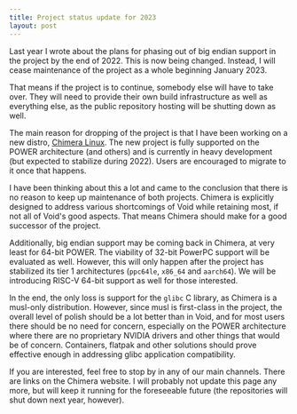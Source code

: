 ```yaml
---
title: Project status update for 2023
layout: post
---
```


Last year I wrote about the plans for phasing out of big endian support
in the project by the end of 2022. This is now being changed. Instead,
I will cease maintenance of the project as a whole beginning January
2023.

That means if the project is to continue, somebody else will have to take
over. They will need to provide their own build infrastructure as well
as everything else, as the public repository hosting will be shutting
down as well.

The main reason for dropping of the project is that I have been working
on a new distro, [Chimera Linux](https://chimera-linux.org). The new
project is fully supported on the POWER architecture (and others) and
is currently in heavy development (but expected to stabilize during 2022).
Users are encouraged to migrate to it once that happens.

I have been thinking about this a lot and came to the conclusion that
there is no reason to keep up maintenance of both projects. Chimera is
explicitly designed to address various shortcomings of Void while
retaining most, if not all of Void's good aspects. That means Chimera
should make for a good successor of the project.

Additionally, big endian support may be coming back in Chimera, at very
least for 64-bit POWER. The viability of 32-bit PowerPC support will be
evaluated as well. However, this will only happen after the project has
stabilized its tier 1 architectures (`ppc64le`, `x86_64` and `aarch64`).
We will be introducing RISC-V 64-bit support as well for those interested.

In the end, the only loss is support for the `glibc` C library, as Chimera
is a musl-only distribution. However, since musl is first-class in the
project, the overall level of polish should be a lot better than in
Void, and for most users there should be no need for concern, especially
on the POWER architecture where there are no proprietary NVIDIA drivers
and other things that would be of concern. Containers, flatpak and other
solutions should prove effective enough in addressing glibc application
compatibility.

If you are interested, feel free to stop by in any of our main channels.
There are links on the Chimera website. I will probably not update this
page any more, but will keep it running for the foreseeable future (the
repositories will shut down next year, however).
